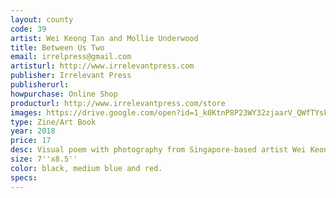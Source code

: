 ```yaml
---
layout: county 
code: 39
artist: Wei Keong Tan and Mollie Underwood
title: Between Us Two
email: irrelpress@gmail.com
artisturl: http://www.irrelevantpress.com
publisher: Irrelevant Press
publisherurl: 
howpurchase: Online Shop
producturl: http://www.irrelevantpress.com/store
images: https://drive.google.com/open?id=1_k0KtnP8P23WY32zjaarV_QWfTYskHEx, https://drive.google.com/open?id=13V3fLjWPSlgtfrmV-1nbCl1bMpuKMEn1, https://drive.google.com/open?id=19cMya-Gd8vgjAmW5iXP7aCDHPpBIPipi
type: Zine/Art Book
year: 2018
price: 17
desc: Visual poem with photography from Singapore-based artist Wei Keong Tan and poetry by Irrelevant Press co-founder Mollie Underwood. Risographed zine in black, medium blue and red., , Hand sewn by Wei Keong Tan., , Edition of 100.
size: 7''x8.5'' 
color: black, medium blue and red.
specs: 
---
```

